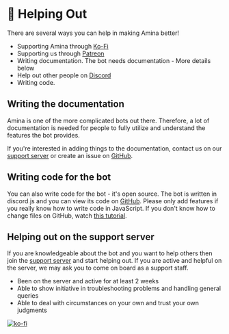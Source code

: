 # 🤲 Helping Out

There are several ways you can help in making Amina better!

* Supporting Amina through [Ko-Fi](https://ko-fi.com/vikshan)
* Supporting us through [Patreon](https://patreon.com/vikshan)
* Writing documentation. The bot needs documentation - More details below
* Help out other people on [Discord](https://discord.gg/uMgS9evnmv)
* Writing code.

## Writing the documentation

Amina is one of the more complicated bots out there. Therefore, a lot of documentation is needed for people to fully utilize and understand the features the bot provides.

If you're interested in adding things to the documentation, contact us on our [support server](https://discord.gg/uMgS9evnmv) or create an issue on [GitHub](https://github.com/vixshan/amina).

## Writing code for the bot

You can also write code for the bot - it's open source. The bot is written in discord.js and you can view its code on [GitHub](https://github.com/vixshan/amina). Please only add features if you really know how to write code in JavaScript. If you don't know how to change files on GitHub, watch [this tutorial](https://www.youtube.com/watch?v=yr6IzOGoMsQ).

## Helping out on the support server

If you are knowledgeable about the bot and you want to help others then join the [support server](https://discord.gg/uMgS9evnmv) and start helping out. If you are active and helpful on the server, we may ask you to come on board as a support staff.

* Been on the server and active for at least 2 weeks
* Able to show initiative in troubleshooting problems and handling general queries
* Able to deal with circumstances on your own and trust your own judgments

[![ko-fi](https://ko-fi.com/img/githubbutton\_sm.svg)](https://ko-fi.com/vikshan)